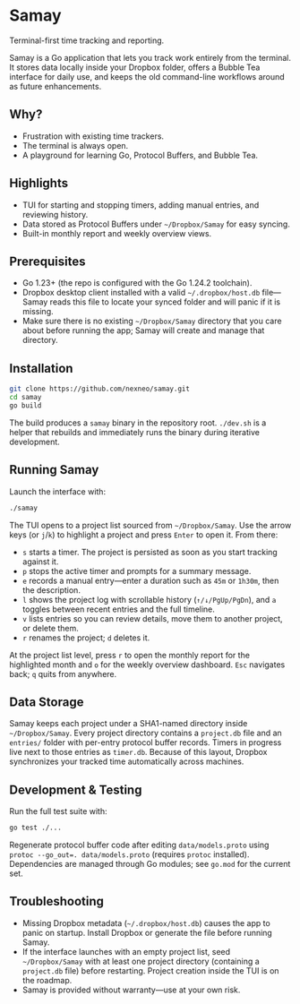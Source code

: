 Samay
=====

Terminal-first time tracking and reporting.

Samay is a Go application that lets you track work entirely from the terminal. It stores data locally inside your Dropbox folder, offers a Bubble Tea interface for daily use, and keeps the old command-line workflows around as future enhancements.

Why?
----

* Frustration with existing time trackers.
* The terminal is always open.
* A playground for learning Go, Protocol Buffers, and Bubble Tea.

Highlights
----------

* TUI for starting and stopping timers, adding manual entries, and reviewing history.
* Data stored as Protocol Buffers under `~/Dropbox/Samay` for easy syncing.
* Built-in monthly report and weekly overview views.

Prerequisites
-------------

* Go 1.23+ (the repo is configured with the Go 1.24.2 toolchain).
* Dropbox desktop client installed with a valid `~/.dropbox/host.db` file—Samay reads this file to locate your synced folder and will panic if it is missing.
* Make sure there is no existing `~/Dropbox/Samay` directory that you care about before running the app; Samay will create and manage that directory.

Installation
------------

```sh
git clone https://github.com/nexneo/samay.git
cd samay
go build
```

The build produces a `samay` binary in the repository root. `./dev.sh` is a helper that rebuilds and immediately runs the binary during iterative development.

Running Samay
-------------

Launch the interface with:

```sh
./samay
```

The TUI opens to a project list sourced from `~/Dropbox/Samay`. Use the arrow keys (or `j`/`k`) to highlight a project and press `Enter` to open it. From there:

* `s` starts a timer. The project is persisted as soon as you start tracking against it.
* `p` stops the active timer and prompts for a summary message.
* `e` records a manual entry—enter a duration such as `45m` or `1h30m`, then the description.
* `l` shows the project log with scrollable history (`↑/↓/PgUp/PgDn`), and `a` toggles between recent entries and the full timeline.
* `v` lists entries so you can review details, move them to another project, or delete them.
* `r` renames the project; `d` deletes it.

At the project list level, press `r` to open the monthly report for the highlighted month and `o` for the weekly overview dashboard. `Esc` navigates back; `q` quits from anywhere.

Data Storage
------------

Samay keeps each project under a SHA1-named directory inside `~/Dropbox/Samay`. Every project directory contains a `project.db` file and an `entries/` folder with per-entry protocol buffer records. Timers in progress live next to those entries as `timer.db`. Because of this layout, Dropbox synchronizes your tracked time automatically across machines.

Development & Testing
---------------------

Run the full test suite with:

```sh
go test ./...
```

Regenerate protocol buffer code after editing `data/models.proto` using `protoc --go_out=. data/models.proto` (requires `protoc` installed). Dependencies are managed through Go modules; see `go.mod` for the current set.

Troubleshooting
---------------

* Missing Dropbox metadata (`~/.dropbox/host.db`) causes the app to panic on startup. Install Dropbox or generate the file before running Samay.
* If the interface launches with an empty project list, seed `~/Dropbox/Samay` with at least one project directory (containing a `project.db` file) before restarting. Project creation inside the TUI is on the roadmap.
* Samay is provided without warranty—use at your own risk.
